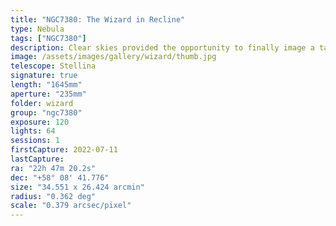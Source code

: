 ```yaml
---
title: "NGC7380: The Wizard in Recline"
type: Nebula
tags: ["NGC7380"]
description: Clear skies provided the opportunity to finally image a target that's been blocked by trees most of this year. I was able to image all night, but despite the warmer weather I lost some time due to dew forming on my lens (I was lazy and didn't set up the dew heater). This is the Wizard Nebula and you can probably tell why. Imaged mainly in Hydrogen alpha with a few broadband captures for stars.
image: /assets/images/gallery/wizard/thumb.jpg
telescope: Stellina
signature: true
length: "1645mm"
aperture: "235mm"
folder: wizard
group: "ngc7380"
exposure: 120
lights: 64
sessions: 1
firstCapture: 2022-07-11
lastCapture:
ra: "22h 47m 20.2s"
dec: "+58° 08' 41.776"
size: "34.551 x 26.424 arcmin"
radius: "0.362 deg"
scale: "0.379 arcsec/pixel"
---
```

